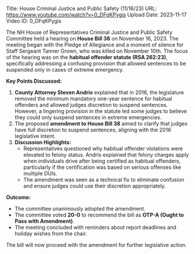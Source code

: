 Title: House Criminal Justice and Public Safety (11/16/23)
URL: https://www.youtube.com/watch?v=0_DFqKPygis
Upload Date: 2023-11-17
Video ID: 0_DFqKPygis

The NH House of Representatives Criminal Justice and Public Safety Committee held a hearing on **House Bill 38** on November 16, 2023. The meeting began with the Pledge of Allegiance and a moment of silence for Staff Sergeant Tanner Grown, who was killed on November 10th. The focus of the hearing was on the **habitual offender statute (RSA 262:23)**, specifically addressing a confusing provision that allowed sentences to be suspended only in cases of extreme emergency. 

**Key Points Discussed:**
1. **County Attorney Steven Andris** explained that in 2016, the legislature removed the minimum mandatory one-year sentence for habitual offenders and allowed judges discretion to suspend sentences. However, a lingering provision in the statute led some judges to believe they could only suspend sentences in extreme emergencies.
2. The proposed **amendment to House Bill 38** aimed to clarify that judges have full discretion to suspend sentences, aligning with the 2016 legislative intent.
3. **Discussion Highlights:**
   - Representatives questioned why habitual offender violations were elevated to felony status. Andris explained that felony charges apply when individuals drive after being certified as habitual offenders, particularly if the certification was based on serious offenses like multiple DUIs.
   - The amendment was seen as a technical fix to eliminate confusion and ensure judges could use their discretion appropriately.

**Outcome:**
- The committee unanimously adopted the amendment.
- The committee voted **20-0** to recommend the bill as **OTP-A (Ought to Pass with Amendment)**.
- The meeting concluded with reminders about report deadlines and holiday wishes from the chair. 

The bill will now proceed with the amendment for further legislative action.